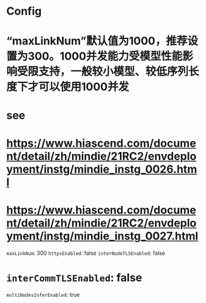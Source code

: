 # Config

# “maxLinkNum”默认值为1000，推荐设置为300。1000并发能力受模型性能影响受限支持，一般较小模型、较低序列长度下才可以使用1000并发
# see
# https://www.hiascend.com/document/detail/zh/mindie/21RC2/envdeployment/instg/mindie_instg_0026.html
# https://www.hiascend.com/document/detail/zh/mindie/21RC2/envdeployment/instg/mindie_instg_0027.html
`maxLinkNum`: 300
`httpsEnabled`: false
`interNodeTLSEnabled`: false
# `interCommTLSEnabled`: false
`multiNodesInferEnabled`: true

